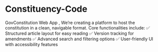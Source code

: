 # Constituency-Code
GovConstitution Web App , We’re creating a platform to host the constitution in a clean, navigable format. Core functionalities include: ✅ Structured article layout for easy reading ✅ Version tracking for amendments ✅ Advanced search and filtering options ✅ User-friendly UI with accessibility features
